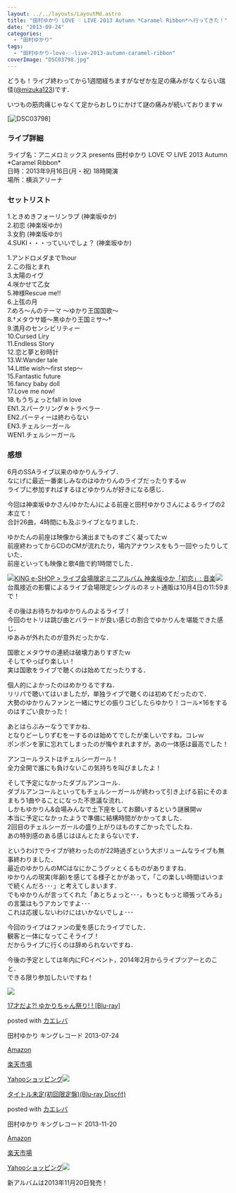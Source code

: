 ```yaml
---
layout: ../../layouts/LayoutMd.astro
title: "田村ゆかり LOVE ♡ LIVE 2013 Autumn *Caramel Ribbon*へ行ってきた！"
date: "2013-09-24"
categories: 
  - "田村ゆかり"
tags: 
  - "田村ゆかり-love-♡-live-2013-autumn-caramel-ribbon"
coverImage: "DSC03798.jpg"
---
```


どうも！ライブ終わってから1週間経ちますがなぜか左足の痛みがなくならい瑞佳([@mizuka123](https://twitter.com/mizuka123))です．

いつもの筋肉痛じゃなくて足からおしりにかけて謎の痛みが続いておりますｗ

[![DSC03798](/wp/images/DSC03798_thumb.jpg "DSC03798")]

### ライブ詳細

ライブ名：アニメロミックス presents 田村ゆかり LOVE ♡ LIVE 2013 Autumn \*Caramel Ribbon\*  
日時：2013年9月16日(月・祝) 18時開演  
場所：横浜アリーナ

### セットリスト

1.ときめきフォーリンラブ (神楽坂ゆか)  
2.初恋 (神楽坂ゆか)  
3.女豹 (神楽坂ゆか)  
4.SUKI・・・っていいでしょ？ (神楽坂ゆか)

1.アンドロメダまで1hour  
2.この指とまれ  
3.太陽のイヴ  
4.咲かせて乙女  
5.神様Rescue me!!  
6.上弦の月  
7.めろ～んのテーマ ～ゆかり王国国歌～  
8.†メタウサ姫～黒ゆかり王国ミサ～†  
9.満月のセンシビリティー  
10.Cursed Liry  
11.Endless Story  
12.恋と夢と砂時計  
13.W:Wander tale  
14.Little wish～first step～  
15.Fantastic future  
16.fancy baby doll  
17.Love me now!  
18.もうちょっとfall in love  
EN1.スパークリング☆トラベラー  
EN2.パーティーは終わらない  
EN3.チェルシーガール  
WEN1.チェルシーガール

### 感想

6月のSSAライブ以来のゆかりんライブ．  
なにげに最近一番楽しみなのはゆかりんのライブだったりするｗ  
ライブに参加すればするほどゆかりんが好きになる感じ．

今回は神楽坂ゆかさん(ゆかたん)による前座と田村ゆかりさんによるライブの2本立て！  
合計26曲，4時間にも及ぶライブとなりました．

ゆかたんの前座は映像から演出までものすごく凝ってたｗ  
前座終わってからCDのCMが流れたり，場内アナウンスをもう一回やったりしていた．  
前座といっても映像と歌4曲で約1時間でした．

[![](http://capture.heartrails.com/150x130/shadow?http://kingeshop.jp/shop/g/gNKZC-5/)](http://kingeshop.jp/shop/g/gNKZC-5/)[KING e-SHOP > ライブ会場限定ミニアルバム 神楽坂ゆか「初恋」: 音楽](http://kingeshop.jp/shop/g/gNKZC-5/)[![](http://b.hatena.ne.jp/entry/image/http://kingeshop.jp/shop/g/gNKZC-5/)](http://b.hatena.ne.jp/entry/http://kingeshop.jp/shop/g/gNKZC-5/)  
台風接近の影響によるライブ会場限定シングルのネット通販は10月4日の11:59まで！

その後はお待ちかねゆかりんのよるライブ！  
今回のセトリは跳び曲とバラードが良い感じの割合でゆかりんを堪能できた感じ．  
ゆあみが外れたのが意外だったかな．

国歌とメタウサの連続は破壊力ありすぎたｗ  
そしてやっぱり楽しい！  
実は国歌をライブで聴くのは始めてだったりする．

個人的によかったのはめかりるですね．  
リリパで聴いてはいましたが，単独ライブで聴くのは初めてだったので．  
大勢のゆかりんファンと一緒にサビの振りコピしたらゆかり！コール×16をするのはすごい良かった！

あとはらぶみーなうですかね．  
となりどーしりずむをーするのは始めてでしたが楽しいですね，コレｗ  
ポンポンを家に忘れてしまったのが悔やまれますが，あの一体感は最高でした！

アンコールラストはチェルシーガール！  
全力全開で誰にも負けないこの気持ちを叫びましたよ！

そして予定になかったダブルアンコール．  
ダブルアンコールといってもチェルシーガールが終わって引き上げる前にそのままもう1曲やることになった不思議な流れ．  
しかもゆかりん&会場みんなで土下座をしてお願いするという謎展開ｗ  
本当に予定になかったようで準備に結構時間がかかってました．  
2回目のチェルシーガールの盛り上がりはものすごかったでしたね．  
あの特別感のある感じはほんとたまらないです．

というわけでライブが終わったのが22時過ぎという大ボリュームなライブも無事終わりました．  
最近のゆかりんのMCはなにかこうグッとくるものがありますね．  
ゆかりんの現実(年齢)を感じてる様子とかがあって，「この楽しい時間はいつまで続くんだろ･･･」と考えてしまいます．  
でもゆかりんが言ってくれた「あとちょっと･･･，もっともっと頑張ってみる」の言葉はもうアカンですよ･･･  
これは応援しないわけにはいかないでしょ･･･

今回のライブはファンの愛を感じたライブでした．  
観客と一体になってこそライブ！  
だからライブに行くのは辞められないですね．

今後の予定としては年内にFCイベント，2014年2月からライブツアーとのこと．  
できる限り参加したいですね！

[![](/wp/images/41NwR-xtRWL._SL160_.jpg)](https://www.amazon.co.jp/exec/obidos/ASIN/B00CW537QU/mizuka123-22/ref=nosim/)

[17才だよ?! ゆかりちゃん祭り! ! \[Blu-ray\]](https://www.amazon.co.jp/exec/obidos/ASIN/B00CW537QU/mizuka123-22/ref=nosim/)

posted with [カエレバ](http://kaereba.com)

田村ゆかり キングレコード 2013-07-24

[Amazon](http://www.amazon.co.jp/gp/search?keywords=%82%E4%82%A9%82%E8&__mk_ja_JP=%83J%83%5E%83J%83i&tag=mizuka123-22 "アマゾン")

[楽天市場](http://hb.afl.rakuten.co.jp/hgc/032b53ee.4b34c5ee.0f4a541e.f440145e/?pc=http%3A%2F%2Fsearch.rakuten.co.jp%2Fsearch%2Fmall%2F%25E3%2582%2586%25E3%2581%258B%25E3%2582%258A%2F-%2Ff.1-p.1-s.1-sf.0-st.A-v.2%3Fx%3D0%26scid%3Daf_ich_link_urltxt%26m%3Dhttp%3A%2F%2Fm.rakuten.co.jp%2F "楽天市場")

[Yahooショッピング![](//ad.jp.ap.valuecommerce.com/servlet/gifbanner?sid=3066752&pid=881990642)](//ck.jp.ap.valuecommerce.com/servlet/referral?sid=3066752&pid=881990642&vc_url=http%3A%2F%2Fshopping.search.yahoo.co.jp%2Fsearch%3FuIv%3Don%26ei%3DUTF-8%26tab_ex%3Dcommerce%26slider%3D0%26va%3D%25E3%2582%2586%25E3%2581%258B%25E3%2582%258A "Yahooショッピング")

[](https://www.amazon.co.jp/exec/obidos/ASIN/B00ENM1WN0/mizuka123-22/ref=nosim/)

[タイトル未定(初回限定盤)(Blu-ray Disc付)](https://www.amazon.co.jp/exec/obidos/ASIN/B00ENM1WN0/mizuka123-22/ref=nosim/)

posted with [カエレバ](http://kaereba.com)

田村ゆかり キングレコード 2013-11-20

[Amazon](http://www.amazon.co.jp/gp/search?keywords=Blu-ray%20Disc%95t&__mk_ja_JP=%83J%83%5E%83J%83i&tag=mizuka123-22 "アマゾン")

[楽天市場](http://hb.afl.rakuten.co.jp/hgc/032b53ee.4b34c5ee.0f4a541e.f440145e/?pc=http%3A%2F%2Fsearch.rakuten.co.jp%2Fsearch%2Fmall%2FBlu-ray%2520Disc%25E4%25BB%2598%2F-%2Ff.1-p.1-s.1-sf.0-st.A-v.2%3Fx%3D0%26scid%3Daf_ich_link_urltxt%26m%3Dhttp%3A%2F%2Fm.rakuten.co.jp%2F "楽天市場")

[Yahooショッピング![](//ad.jp.ap.valuecommerce.com/servlet/gifbanner?sid=3066752&pid=881990642)](//ck.jp.ap.valuecommerce.com/servlet/referral?sid=3066752&pid=881990642&vc_url=http%3A%2F%2Fshopping.search.yahoo.co.jp%2Fsearch%3FuIv%3Don%26ei%3DUTF-8%26tab_ex%3Dcommerce%26slider%3D0%26va%3DBlu-ray%2520Disc%25E4%25BB%2598 "Yahooショッピング")

新アルバムは2013年11月20日発売！
